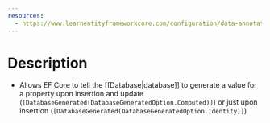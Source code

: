 ```yaml
---
resources:
  - https://www.learnentityframeworkcore.com/configuration/data-annotation-attributes/databasegenerated-attribute
---
```

# Description
- Allows EF Core to tell the [[Database|database]] to generate a value for a property upon insertion and update (`[DatabaseGenerated(DatabaseGeneratedOption.Computed)]`) or just upon insertion (`[DatabaseGenerated(DatabaseGeneratedOption.Identity)]`)